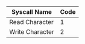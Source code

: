 | Syscall Name    | Code |
|-----------------|------|
| Read Character  | 1    |
| Write Character | 2    |
